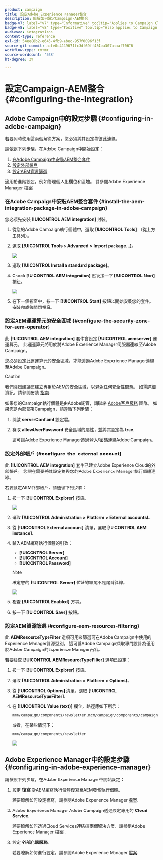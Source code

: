 ```yaml
---
product: campaign
title: 設定Adobe Experience Manager整合
description: 瞭解如何設定Campaign-AEM整合
badge-v7: label="v7" type="Informative" tooltip="Applies to Campaign Classic v7"
badge-v8: label="v8" type="Positive" tooltip="Also applies to Campaign v8"
audience: integrations
content-type: reference
exl-id: 54ee88b2-e646-4fb9-abec-957f0096f15f
source-git-commit: acfe0c4139671fc3df69ff434ba307aaaaf70676
workflow-type: tm+mt
source-wordcount: '528'
ht-degree: 3%

---
```


# 設定Campaign-AEM整合{#configuring-the-integration}



## Adobe Campaign中的設定步驟 {#configuring-in-adobe-campaign}

若要同時使用這兩個解決方案，您必須將其設定為彼此連線。

請依照下列步驟，在Adobe Campaign中開始設定：

1. [在Adobe Campaign中安裝AEM整合套件](#install-the-aem-integration-package-in-adobe-campaign)
1. [設定外部帳戶](#configure-the-external-account)
1. [設定AEM資源篩選](#configure-aem-resources-filtering)

適用於進階設定，例如管理個人化欄位和區塊。 請參閱Adobe Experience Manager [檔案](https://helpx.adobe.com/experience-manager/6-5/sites/administering/using/campaignonpremise.html).

### 在Adobe Campaign中安裝AEM整合套件 {#install-the-aem-integration-package-in-adobe-campaign}

您必須先安裝 **[!UICONTROL AEM integration]** 封裝。

1. 從您的Adobe Campaign執行個體中，選取 **[!UICONTROL Tools]** （從上方工具列）。
1. 選取 **[!UICONTROL Tools > Advanced > Import package...]**。

   ![](assets/aem_config_1.png)

1. 選取 **[!UICONTROL Install a standard package]**。
1. Check **[!UICONTROL AEM integration]** 然後按一下 **[!UICONTROL Next]** 按鈕。

   ![](assets/aem_config_2.png)

1. 在下一個視窗中，按一下 **[!UICONTROL Start]** 按鈕以開始安裝您的套件。 安裝完成後關閉視窗。

### 設定AEM運運算元的安全區域 {#configure-the-security-zone-for-aem-operator}

此 **[!UICONTROL AEM integration]** 套件會設定 **[!UICONTROL aemserver]** 運運算元。 此運運算元將用於將Adobe Experience Manager伺服器連線至Adobe Campaign。

您必須設定此運運算元的安全區域，才能透過Adobe Experience Manager連線至Adobe Campaign。

>[!CAUTION]
>
>我們強烈建議您建立專用於AEM的安全區域，以避免任何安全性問題。 如需詳細資訊，請參閱安裝 [指南](../../installation/using/security-zones.md).

如果您的Campaign執行個體是由Adobe託管，請聯絡 [Adobe客戶服務](https://helpx.adobe.com/tw/enterprise/admin-guide.html/enterprise/using/support-for-experience-cloud.ug.html) 團隊。 如果您是內部部署Campaign，請遵循下列步驟：

1. 開啟 **serverConf.xml** 設定檔。
1. 存取 **allowUserPassword** 安全區域的屬性，並將其設定為 **true**.

   這可讓Adobe Experience Manager透過登入/密碼連線Adobe Campaign。

### 設定外部帳戶 {#configure-the-external-account}

此 **[!UICONTROL AEM integration]** 套件已建立Adobe Experience Cloud的外部帳戶。 您現在需要將其設定為與您的Adobe Experience Manager執行個體連線。

若要設定AEM外部帳戶，請遵循下列步驟：

1. 按一下 **[!UICONTROL Explorer]** 按鈕。

   ![](assets/aem_config_3.png)

1. 選取 **[!UICONTROL Administration > Platform > External accounts]**。
1. 從 **[!UICONTROL External account]** 清單，選取 **[!UICONTROL AEM instance]**.
1. 輸入AEM編寫執行個體的引數：

   * **[!UICONTROL Server]**
   * **[!UICONTROL Account]**
   * **[!UICONTROL Password]**

   >[!NOTE]
   >
   >確定您的 **[!UICONTROL Server]** 位址的結尾不是尾隨斜線。

   ![](assets/aem_config_4.png)

1. 檢查 **[!UICONTROL Enabled]** 方塊。
1. 按一下 **[!UICONTROL Save]** 按鈕。

### 設定AEM資源篩選 {#configure-aem-resources-filtering}

此 **AEMResourceTypeFilter** 選項可用來篩選可在Adobe Campaign中使用的Experience Manager資源型別。 這可讓Adobe Campaign擷取專門設計為僅用於Adobe Campaign的Experience Manager內容。

若要檢查 **[!UICONTROL AEMResourceTypeFilter]** 選項已設定：

1. 按一下 **[!UICONTROL Explorer]** 按鈕。
1. 選取 **[!UICONTROL Administration > Platform > Options]**。
1. 從 **[!UICONTROL Options]** 清單，選取 **[!UICONTROL AEMResourceTypeFilter]**.
1. 在 **[!UICONTROL Value (text)]** 欄位，路徑應如下所示：

   ```
   mcm/campaign/components/newsletter,mcm/campaign/components/campaign_newsletterpage,mcm/neolane/components/newsletter
   ```

   或者，在某些情況下：

   ```
   mcm/campaign/components/newsletter
   ```

   ![](assets/aem_config_5.png)

## Adobe Experience Manager中的設定步驟 {#configuring-in-adobe-experience-manager}

請依照下列步驟，在Adobe Experience Manager中開始設定：

1. 設定 **復寫** 從AEM編寫執行個體復寫至AEM發佈執行個體。

   若要瞭解如何設定復寫，請參閱Adobe Experience Manager [檔案](https://helpx.adobe.com/experience-manager/6-5/sites/deploying/using/replication.html).

1. Adobe Experience Manager Adobe Campaign透過設定專用的 **Cloud Service**.

   若要瞭解如何透過Cloud Services連結這兩個解決方案，請參閱Adobe Experience Manager [檔案](https://helpx.adobe.com/experience-manager/6-5/sites/administering/using/campaignonpremise.html#ConfiguringAdobeExperienceManager) .

1. 設定 **外部化器服務**.

   若要瞭解如何進行設定，請參閱Adobe Experience Manager [檔案](https://helpx.adobe.com/experience-manager/6-5/sites/developing/using/externalizer.html).
